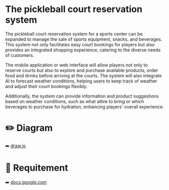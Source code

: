 # The pickleball court reservation system

The pickleball court reservation system for a sports center can be expanded to manage the sale of sports equipment, snacks, and beverages. This system not only facilitates easy court bookings for players but also provides an integrated shopping experience, catering to the diverse needs of customers.

The mobile application or web interface will allow players not only to reserve courts but also to explore and purchase available products, order food and drinks before arriving at the courts. The system will also integrate AI to forecast weather conditions, helping users to keep track of weather and adjust their court bookings flexibly.

Additionally, the system can provide information and product suggestions based on weather conditions, such as what attire to bring or which beverages to purchase for hydration, enhancing players' overall experience. 

#  ✏️ Diagram 
➡️ [draw.io](https://drive.google.com/file/d/1Iz2G0s7HiSTZYi1OE2Zatx8i2G5_kW4y/view?usp=sharing)

#  📝 Requitement
➡️ [docs.google.com](https://docs.google.com/document/d/1AmkYMM3WOQ7AzaLKPF0EPBjOwG_rlejL/edit?usp=sharing&ouid=114710647190176584622&rtpof=true&sd=true)